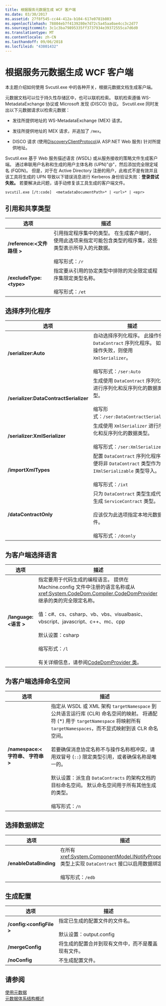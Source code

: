 ```yaml
---
title: 根据服务元数据生成 WCF 客户端
ms.date: 03/30/2017
ms.assetid: 27f8f545-cc44-412a-b104-617e0781b803
ms.openlocfilehash: 78804eb7f4139280e7d72c5a45aa0ae4cc3c2d77
ms.sourcegitcommit: 3c1c3ba79895335ff3737934e39372555ca7d6d0
ms.translationtype: MT
ms.contentlocale: zh-CN
ms.lasthandoff: 09/06/2018
ms.locfileid: "43801432"
---
```

# <a name="generating-a-wcf-client-from-service-metadata"></a>根据服务元数据生成 WCF 客户端
本主题介绍如何使用 Svcutil.exe 中的各种开关，根据元数据文档生成客户端。  
  
 元数据文档可以位于持久性存储区中，也可以联机检索。 联机检索遵循 WS-MetadataExchange 协议或 Microsoft 发现 (DISCO) 协议。 Svcutil.exe 同时发出以下元数据请求以检索元数据：  
  
-   发往所提供地址的 WS-MetadataExchange (MEX) 请求。  
  
-   发往所提供地址的 MEX 请求，并追加了 `/mex`。  
  
-   DISCO 请求 (使用[DiscoveryClientProtocol](https://go.microsoft.com/fwlink/?LinkId=94777)从 ASP.NET Web 服务) 针对所提供地址。  
  
 Svcutil.exe 基于 Web 服务描述语言 (WSDL) 或从服务接收的策略文件生成客户端。 通过串联用户名称和生成的用户主体名称 (UPN)"\@"，然后添加完全限定域名 (FQDN)。 但是，对于在 Active Directory 注册的用户，此格式不是有效并且该工具将生成的 UPN 导致以下错误消息进行 Kerberos 身份验证失败：**登录尝试失败。** 若要解决此问题，请手动修复该工具生成的客户端文件。  
  
```  
svcutil.exe [/t:code]  <metadataDocumentPath>* | <url>* | <epr>  
```  
  
## <a name="referencing-and-sharing-types"></a>引用和共享类型  
  
|选项|描述|  
|------------|-----------------|  
|**/reference:\<文件路径 >**|引用指定程序集中的类型。 在生成客户端时，使用此选项来指定可能包含类型的程序集，这些类型表示所导入的元数据。<br /><br /> 缩写形式：`/r`|  
|**/excludeType:\<type>**|指定要从引用的协定类型中排除的完全限定或程序集限定类型名称。<br /><br /> 缩写形式：`/et`|  
  
## <a name="choosing-a-serializer"></a>选择序列化程序  
  
|选项|描述|  
|------------|-----------------|  
|**/serializer:Auto**|自动选择序列化程序。 此操作使用 `DataContract` 序列化程序。 如果此操作失败，则使用 `XmlSerializer`。<br /><br /> 缩写形式：`/ser:Auto`|  
|**/serializer:DataContractSerializer**|生成使用 `DataContract` 序列化程序进行序列化和反序列化的数据类型。<br /><br /> 缩写形式：`/ser:DataContractSerializer`|  
|**/serializer:XmlSerializer**|生成使用 `XmlSerializer` 进行序列化和反序列化的数据类型。<br /><br /> 缩写形式：`/ser:XmlSerializer`|  
|**/importXmlTypes**|配置 `DataContract` 序列化程序，以便将非 `DataContract` 类型作为 `IXmlSerializable` 类型导入。<br /><br /> 缩写形式：`/ixt`|  
|**/dataContractOnly**|只为 `DataContract` 类型生成代码。 生成 `ServiceContract` 类型。<br /><br /> 应该仅为此选项指定本地元数据文件。<br /><br /> 缩写形式：`/dconly`|  
  
## <a name="choosing-a-language-for-the-client"></a>为客户端选择语言  
  
|选项|描述|  
|------------|-----------------|  
|**/language:\<语言 >**|指定要用于代码生成的编程语言。 提供在 Machine.config 文件中注册的语言名称或从 <xref:System.CodeDom.Compiler.CodeDomProvider> 继承的类的完全限定名称。<br /><br /> 值：c#、cs、csharp、vb、vbs、visualbasic、vbscript、javascript、c++、mc、cpp<br /><br /> 默认设置：csharp<br /><br /> 缩写形式：`/l`<br /><br /> 有关详细信息，请参阅[CodeDomProvider 类](https://go.microsoft.com/fwlink/?LinkId=94778)。|  
  
## <a name="choosing-a-namespace-for-the-client"></a>为客户端选择命名空间  
  
|选项|描述|  
|------------|-----------------|  
|**/namespace:\<字符串、 字符串 >**|指定从 WSDL 或 XML 架构 `targetNamespace` 到公共语言运行库 (CLR) 命名空间的映射。 将通配符 (*) 用于 `targetNamespace` 将映射所有 `targetNamespaces`，而不显式映射到该 CLR 命名空间。<br /><br /> 若要确保消息协定名称不与操作名称相冲突，请用双冒号 (`::`) 限定类型引用，或者确保名称是唯一的。<br /><br /> 默认设置：派生自 `DataContracts` 的架构文档的目标命名空间。 默认命名空间用于所有其他生成的类型。<br /><br /> 缩写形式：`/n`|  
  
## <a name="choosing-a-data-binding"></a>选择数据绑定  
  
|选项|描述|  
|------------|-----------------|  
|**/enableDataBinding**|在所有 <xref:System.ComponentModel.INotifyPropertyChanged> 类型上实现 `DataContract` 接口以启用数据绑定。<br /><br /> 缩写形式：`/edb`|  
  
## <a name="generating-configuration"></a>生成配置  
  
|选项|描述|  
|------------|-----------------|  
|**/config:\<configFile >**|指定已生成的配置文件的文件名。<br /><br /> 默认设置：output.config|  
|**/mergeConfig**|将生成的配置合并到现有文件中，而不是覆盖现有文件。|  
|**/noConfig**|不生成配置文件。|  
  
## <a name="see-also"></a>请参阅  
 [使用元数据](../../../../docs/framework/wcf/feature-details/using-metadata.md)  
 [元数据体系结构概述](../../../../docs/framework/wcf/feature-details/metadata-architecture-overview.md)
